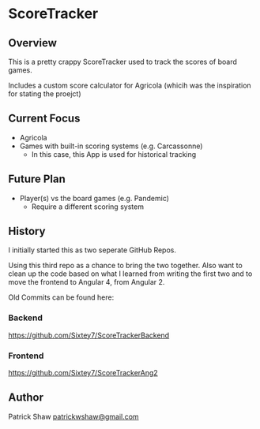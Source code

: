 # ScoreTracker
## Overview
This is a pretty crappy ScoreTracker used to track the scores of board games.  

Includes a custom score calculator for Agricola (whicih was the inspiration for stating the proejct)

## Current Focus
+ Agricola
+ Games with built-in scoring systems (e.g. Carcassonne)
	+ In this case, this App is used for historical tracking

## Future Plan
+ Player(s) vs the board games (e.g. Pandemic)
	+ Require a different scoring system
	

## History
I initially started this as two seperate GitHub Repos.  

Using this third repo as a chance to bring the two together.  Also want to clean up the code based on what I learned from writing the first two and to move the frontend to Angular 4, from Angular 2. 


Old Commits can be found here:

### Backend
https://github.com/Sixtey7/ScoreTrackerBackend

### Frontend
https://github.com/Sixtey7/ScoreTrackerAng2

## Author
Patrick Shaw
patrickwshaw@gmail.com